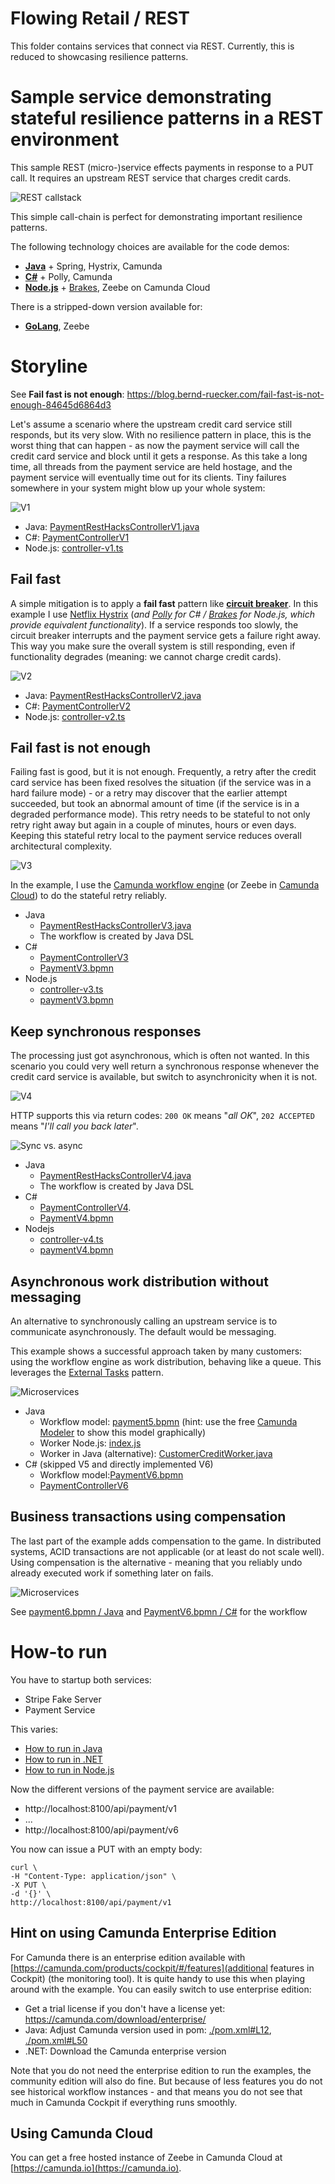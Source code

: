 # Flowing Retail / REST

This folder contains services that connect via REST. Currently, this is reduced to showcasing resilience patterns.

# Sample service demonstrating stateful resilience patterns in a REST environment

This sample REST (micro-)service effects payments in response to a PUT call. It requires an upstream REST service that charges credit cards.

![REST callstack](../docs/resilience-patterns/situation.png)

This simple call-chain is perfect for demonstrating important resilience patterns.

The following technology choices are available for the code demos:

* [**Java**](java/payment) + Spring, Hystrix, Camunda
* [**C#**](csharp/payment) + Polly, Camunda
* [**Node.js**](nodejs/payment) + [Brakes](https://github.com/awolden/brakes), Zeebe on Camunda Cloud

There is a stripped-down version available for:

* [**GoLang**](go/payment-zeebe), Zeebe


# Storyline

See **Fail fast is not enough**: https://blog.bernd-ruecker.com/fail-fast-is-not-enough-84645d6864d3

Let's assume a scenario where the upstream credit card service still responds, but its very slow. With no resilience pattern in place, this is the worst thing that can happen - as now the payment service will call the credit card service and block until it gets a response. As this take a long time, all threads from the payment service are held hostage, and the payment service will eventually time out for its clients. Tiny failures somewhere in your system might blow up your whole system:

![V1](../docs/resilience-patterns/v1.png)

* Java: [PaymentRestHacksControllerV1.java](java/payment/src/main/java/io/flowing/retail/payment/port/resthacks/PaymentRestHacksControllerV1.java)
* C#: [PaymentControllerV1](csharp/payment/Controllers/PaymentController.cs#L16)
* Node.js: [controller-v1.ts](nodejs/payment-zeebe/routes/controller-v1.ts)

## Fail fast

A simple mitigation is to apply a **fail fast** pattern like [**circuit breaker**](https://martinfowler.com/bliki/CircuitBreaker.html). In this example I use [Netflix Hystrix](https://github.com/Netflix/Hystrix) (_and [Polly](https://github.com/App-vNext/Polly) for C# / [Brakes](https://github.com/awolden/brakes) for Node.js, which provide equivalent functionality_). If a service responds too slowly, the circuit breaker interrupts and the payment service gets a failure right away. This way you make sure the overall system is still responding, even if functionality degrades (meaning: we cannot charge credit cards).

![V2](../docs/resilience-patterns/v2.png)

* Java: [PaymentRestHacksControllerV2.java](java/payment/src/main/java/io/flowing/retail/payment/port/resthacks/PaymentRestHacksControllerV2.java#L41)
* C#: [PaymentControllerV2](csharp/payment/Controllers/PaymentController.cs#L74)
* Node.js: [controller-v2.ts](nodejs/payment-zeebe/routes/controller-v2.ts#13)


## Fail fast is not enough

Failing fast is good, but it is not enough. Frequently, a retry after the credit card service has been fixed resolves the situation (if the service was in a hard failure mode) - or a retry may discover that the earlier attempt succeeded, but took an abnormal amount of time (if the service is in a degraded performance mode). This retry needs to be stateful to not only retry right away but again in a couple of minutes, hours or even days. Keeping this stateful retry local to the payment service reduces overall architectural complexity.

![V3](../docs/resilience-patterns/v3.png)

In the example, I use the [Camunda workflow engine](http://camunda.com/) (or Zeebe in [Camunda Cloud](https://camunda.io)) to do the stateful retry reliably.

* Java
    * [PaymentRestHacksControllerV3.java](java/payment/src/main/java/io/flowing/retail/payment/port/resthacks/PaymentRestHacksControllerV3.java#L45)
    * The workflow is created by Java DSL
* C#
    * [PaymentControllerV3](csharp/payment/Controllers/PaymentController.cs#L110)
    * [PaymentV3.bpmn](csharp/payment/Models/PaymentV3.bpmn)
* Node.js
    * [controller-v3.ts](nodejs/payment-zeebe/routes/controller-v3.ts#25)
    * [paymentV3.bpmn](nodejs/payment-zeebe/bpmn/paymentV3.bpmn)

## Keep synchronous responses

The processing just got asynchronous, which is often not wanted. In this scenario you could very well return a synchronous response whenever the credit card service is available, but switch to asynchronicity when it is not.

![V4](../docs/resilience-patterns/v4.png)

HTTP supports this via return codes: `200 OK` means "_all OK_", `202 ACCEPTED` means "_I'll call you back later_".

![Sync vs. async](../docs/resilience-patterns/syncAsync.png)

* Java
    * [PaymentRestHacksControllerV4.java](java/payment/src/main/java/io/flowing/retail/payment/port/resthacks/PaymentRestHacksControllerV4.java#L83)
    * The workflow is created by Java DSL
* C#
    * [PaymentControllerV4](csharp/payment/Controllers/PaymentController.cs#L159).
    * [PaymentV4.bpmn](csharp/payment/Models/PaymentV4.bpmn)
* Nodejs
    * [controller-v4.ts](nodejs/payment-zeebe/routes/controller-v3.ts#25)
    * [paymentV4.bpmn](nodejs/payment-zeebe/bpmn/paymentV3.bpmn)


## Asynchronous work distribution without messaging

An alternative to synchronously calling an upstream service is to communicate asynchronously. The default would be messaging.

This example shows a successful approach taken by many customers: using the workflow engine as work distribution, behaving like a queue. This  leverages the [External Tasks](https://docs.camunda.org/manual/latest/user-guide/process-engine/external-tasks/) pattern.

![Microservices](../docs/resilience-patterns/v5.png)

* Java
    * Workflow model: [payment5.bpmn](java/payment/src/main/resources/payment5.bpmn) (hint: use the free [Camunda Modeler](https://camunda.com/download/modeler/) to show this model graphically)
    * Worker Node.js: [index.js](java/payment/node-customer-credit-worker/index.js)
    * Worker in Java (alternative): [CustomerCreditWorker.java](java/payment/src/main/java/io/flowing/retail/payment/worker/CustomerCreditWorker.java)
* C# (skipped V5 and directly implemented V6)
    * Workflow model:[PaymentV6.bpmn](csharp/payment/Models/PaymentV6.bpmn)
    * [PaymentControllerV6](csharp/payment/Controllers/PaymentController.cs#L74)


## Business transactions using compensation

The last part of the example adds compensation to the game. In distributed systems, ACID transactions are not applicable (or at least do not scale well). Using compensation is the alternative - meaning that you reliably undo already executed work if something later on fails.

![Microservices](../docs/resilience-patterns/v6.png)

See [payment6.bpmn / Java](java/payment/src/main/resources/payment6.bpmn) and [PaymentV6.bpmn / C#](csharp/payment/Models/PaymentV6.bpmn) for the workflow

# How-to run

You have to startup both services:
* Stripe Fake Server
* Payment Service

This varies:
* [How to run in Java](java/payment-camunda/README.md)
* [How to run in .NET](csharp/payment/README.md)
* [How to run in Node.js](nodejs/payment-zeebe/README.md)

Now the different versions of the payment service are available:

* http://localhost:8100/api/payment/v1
* ...
* http://localhost:8100/api/payment/v6

You now can issue a PUT with an empty body:

```
curl \
-H "Content-Type: application/json" \
-X PUT \
-d '{}' \
http://localhost:8100/api/payment/v1
```

## Hint on using Camunda Enterprise Edition

For Camunda there is an enterprise edition available with [https://camunda.com/products/cockpit/#/features](additional features in Cockpit) (the monitoring tool). It is quite handy to use this when playing around with the example. You can easily switch to use enterprise edition:

* Get a trial license if you don't have a license yet: https://camunda.com/download/enterprise/
* Java: Adjust Camunda version used in pom: [./pom.xml#L12](./pom.xml#L12), [./pom.xml#L50](./pom.xml#L50)
* .NET: Download the Camunda enterprise version

Note that you do not need the enterprise edition to run the examples, the community edition will also do fine. But because of less features you do not see historical workflow instances - and that means you do not see that much in Camunda Cockpit if everything runs smoothly.

## Using Camunda Cloud

You can get a free hosted instance of Zeebe in Camunda Cloud at [https://camunda.io](https://camunda.io).
